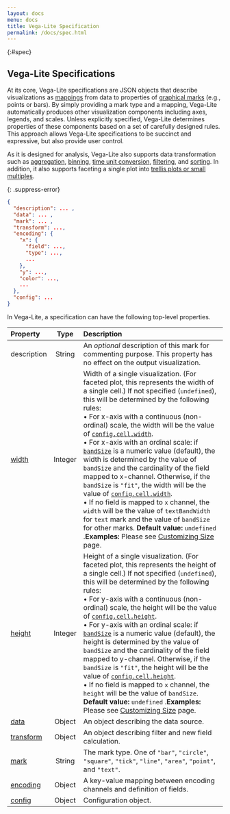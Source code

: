 ```yaml
---
layout: docs
menu: docs
title: Vega-Lite Specification
permalink: /docs/spec.html
---
```


{:#spec}
## Vega-Lite Specifications

At its core, Vega-Lite specifications are JSON objects that describe visualizations as [mappings](encoding.html) from data to properties of [graphical marks](mark.html) (e.g., points or bars). By simply providing a mark type and a mapping, Vega-Lite automatically produces other visualization components including axes, legends, and scales. Unless explicitly specified, Vega-Lite determines properties of these components based on a set of carefully designed rules. This approach allows Vega-Lite specifications to be succinct and expressive, but also provide user control.

As it is designed for analysis, Vega-Lite also supports data transformation such as [aggregation](aggregate.html), [binning](bin.html), [time unit conversion](timeunit.html), [filtering](transform.html), and [sorting](sort.html). In addition, it also supports faceting a single plot into [trellis plots or small multiples](https://en.wikipedia.org/wiki/Small_multiple).

{: .suppress-error}
```json
{
  "description": ... ,
  "data": ... ,
  "mark": ... ,
  "transform": ...,
  "encoding": {
    "x": {
      "field": ...,
      "type": ...,
      ...
    },
    "y": ...,
    "color": ...,
    ...
  },
  "config": ...
}
```

In Vega-Lite, a specification can have the following top-level properties.

| Property             | Type          | Description    |
| :------------        |:-------------:| :------------- |
| description          | String     | An _optional_ description of this mark for commenting purpose. This property has no effect on the output visualization. |
| [width](size.html)   | Integer       | Width of a single visualization.  (For faceted plot, this represents the width of a single cell.)  If not specified (`undefined`), this will be determined by the following rules: <br/>  • For x-axis with a continuous (non-ordinal) scale, the width will be the value of [`config.cell.width`](config.html#cell-config). <br/>  • For x-axis with an ordinal scale: if [`bandSize`](scale.html#ordinal) is a numeric value (default), the width is determined by the value of `bandSize` and the cardinality of the field mapped to x-channel.   Otherwise, if the `bandSize` is `"fit"`, the width will be the value of [`config.cell.width`](config.html#cell-config). <br/>  • If no field is mapped to `x` channel, the `width` will be the value of `textBandWidth` for `text` mark and the value of `bandSize` for other marks. <span class="note-line"> __Default value:__ `undefined` .</span><span class="note-line">__Examples:__ Please see [Customizing Size](size.html) page.</span> |
| [height](size.html)  | Integer       | Height of a single visualization.  (For faceted plot, this represents the height of a single cell.)  If not specified (`undefined`), this will be determined by the following rules: <br/>  • For y-axis with a continuous (non-ordinal) scale, the height will be the value of [`config.cell.height`](config.html#cell-config). <br/>  • For y-axis with an ordinal scale: if [`bandSize`](scale.html#ordinal) is a numeric value (default), the height is determined by the value of `bandSize` and the cardinality of the field mapped to y-channel.   Otherwise, if the `bandSize` is `"fit"`, the height will be the value of [`config.cell.height`](config.html#cell-config). <br/>  • If no field is mapped to `x` channel, the `height` will be the value of `bandSize`. <span class="note-line"> __Default value:__ `undefined` .</span><span class="note-line">__Examples:__ Please see [Customizing Size](size.html) page.</span> |
| [data](data.html)    | Object        | An object describing the data source. |
| [transform](transform.html) | Object | An object describing filter and new field calculation. |
| [mark](mark.html)    | String        | The mark type. One of `"bar"`, `"circle"`, `"square"`, `"tick"`, `"line"`, `"area"`, `"point"`, and `"text"`. |
| [encoding](encoding.html) | Object   | A key-value mapping between encoding channels and definition of fields. |
| [config](config.html)   | Object     | Configuration object. |

